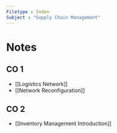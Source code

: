 ```yaml
---
Filetype : Index
Subject : "Supply Chain Management"
---
```


# Notes

## CO 1 
- [[Logistics Network]]
- [[Network Reconfiguration]]
## CO 2
- [[Inventory Management Introduction]]

